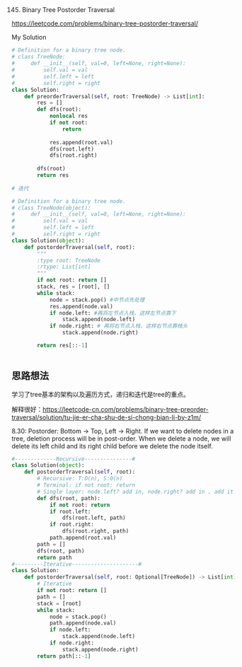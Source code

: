 ## 
145. Binary Tree Postorder Traversal

https://leetcode.com/problems/binary-tree-postorder-traversal/

My Solution

```python
# Definition for a binary tree node.
# class TreeNode:
#     def __init__(self, val=0, left=None, right=None):
#         self.val = val
#         self.left = left
#         self.right = right
class Solution:
    def preorderTraversal(self, root: TreeNode) -> List[int]:
        res = []
        def dfs(root):
            nonlocal res
            if not root:
                return
            
            res.append(root.val)
            dfs(root.left)
            dfs(root.right)
        
        dfs(root)
        return res
        
# 迭代

# Definition for a binary tree node.
# class TreeNode(object):
#     def __init__(self, val=0, left=None, right=None):
#         self.val = val
#         self.left = left
#         self.right = right
class Solution(object):
    def postorderTraversal(self, root):
        """
        :type root: TreeNode
        :rtype: List[int]
        """
        if not root: return []
        stack, res = [root], []
        while stack:
            node = stack.pop() #中节点先处理
            res.append(node.val)
            if node.left: #再将左节点入栈，这样左节点靠下
                stack.append(node.left)
            if node.right: # 再将右节点入栈，这样右节点靠栈头
                stack.append(node.right)

        return res[::-1]
                
```

## 思路想法
学习了tree基本的架构以及遍历方式，递归和迭代是tree的重点。

解释很好：https://leetcode-cn.com/problems/binary-tree-preorder-traversal/solution/tu-jie-er-cha-shu-de-si-chong-bian-li-by-z1m/

8.30:
Postorder: Bottom -> Top, Left -> Right. If we want to delete nodes in a tree, deletion process will be in post-order. When we delete a node, we will 
delete its left child and its right child before we delete the node itself.
```PYTHON
#-------------Recursive---------------#
class Solution(object):
    def postorderTraversal(self, root):
        # Recursive: T:O(n), S:O(n)
        # Terminal: if not root: return
        # Single layer: node.left? add in, node.right? add in . add it self
        def dfs(root, path):
            if not root: return
            if root.left:
                dfs(root.left, path)
            if root.right:
                dfs(root.right, path)
            path.append(root.val)
        path = []
        dfs(root, path)
        return path
#---------Iterative---------------------#
class Solution:
    def postorderTraversal(self, root: Optional[TreeNode]) -> List[int]:
        # Iterative
        if not root: return []
        path = []
        stack = [root]
        while stack:
            node = stack.pop()
            path.append(node.val)
            if node.left:
                stack.append(node.left)
            if node.right:
                stack.append(node.right)
        return path[::-1]
```
